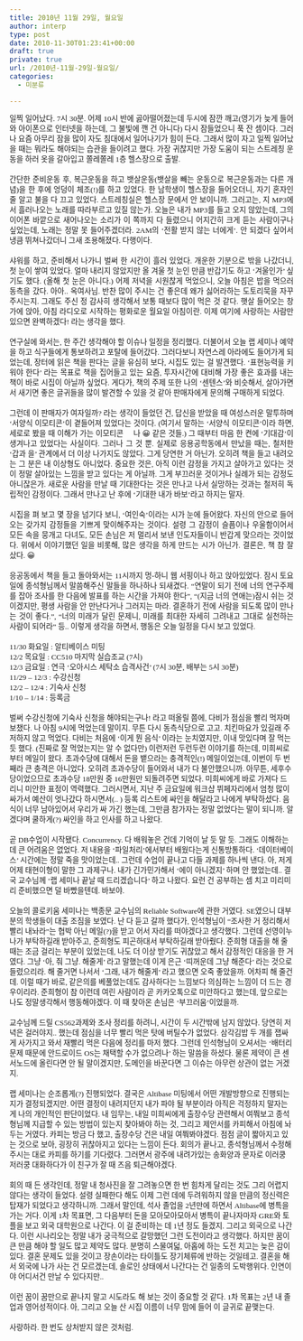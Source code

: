 ```yaml
---
title: 2010년 11월 29일, 월요일
author: interp
type: post
date: 2010-11-30T01:23:41+00:00
draft: true
private: true
url: /2010년-11월-29일-월요일/
categories:
  - 미분류

---
```

<DIV style="TEXT-ALIGN: justify; LINE-HEIGHT: 1.5">
  <FONT class=Apple-style-span face=돋움><SPAN style="LINE-HEIGHT: 18px" class=Apple-style-span><SPAN style="FONT-FAMILY: Tahoma"><SPAN style="FONT-SIZE: 10pt"><SPAN style="FONT-FAMILY: Gulim">일찍 일어났다. 7시 30분. 어제 10시 반에 곯아떨어졌는데 두시에 잠깐 깨고(영기가 늦게 들어와 아이폰으로 인터넷을 하는데, 그 불빛에 깬 건 아니다) 다시 잠들었으니 푹 잔 셈이다. 그러나 요즘 아무리 잠을 많이 자도 침대에서 일어나기가 힘이 든다. 그래서 많이 자고 일찍 일어났을 때는 뭐라도 해야되는 습관을 들이려고 했다. 가장 귀찮지만 가장 도움이 되는 스트레칭 운동을 하러 옷을 갈아입고 쫄레쫄레 1층 헬스장으로 출발.</SPAN></SPAN></SPAN></SPAN></FONT>
</DIV>


  


<DIV style="TEXT-ALIGN: justify; LINE-HEIGHT: 1.5">
  <FONT class=Apple-style-span face=돋움><SPAN style="LINE-HEIGHT: 18px" class=Apple-style-span><br /> </SPAN></FONT>
</DIV>


  


<DIV style="TEXT-ALIGN: justify; LINE-HEIGHT: 1.5">
  <FONT class=Apple-style-span face=돋움><SPAN style="LINE-HEIGHT: 18px" class=Apple-style-span><SPAN style="FONT-FAMILY: Tahoma"><SPAN style="FONT-SIZE: 10pt"><SPAN style="FONT-FAMILY: Gulim">간단한 준비운동 후, 복근운동을 하고 뱃살운동(뱃살을 빼는 운동으로 복근운동과는 다른 개념)을 한 후에 엉덩이 체조(!)를 하고 있었다. 한 남학생이 헬스장을 들어오더니, 자기 혼자인 줄 알고 불을 다 끄고 있었다. 스트레칭실은 헬스장 문에서 안 보이니까. 그러고는, 지 MP3에서 흘러나오는 노래를 따라부르고 있질 않는가. 오늘은 내가 MP3를 들고 오지 않았는데, 그의 이어폰 바깥으로 새어나오는 소리가 이 쪽까지 다 들렸으니 어지간히 크게 듣는 사람이구나 싶었는데, 노래는 정말 못 들어주겠더라. 2AM의 &#8216;전활 받지 않는 너에게&#8217;. 안 되겠다 싶어서 냉큼 뛰쳐나갔더니 그새 조용해졌다. 다행이다.</SPAN></SPAN></SPAN></SPAN></FONT>
</DIV>


  


<DIV style="TEXT-ALIGN: justify; LINE-HEIGHT: 1.5">
  <FONT class=Apple-style-span face=돋움><SPAN style="LINE-HEIGHT: 18px" class=Apple-style-span><br /> </SPAN></FONT>
</DIV>


  


<DIV style="TEXT-ALIGN: justify; LINE-HEIGHT: 1.5">
  <FONT class=Apple-style-span face=돋움><SPAN style="LINE-HEIGHT: 18px" class=Apple-style-span><SPAN style="FONT-FAMILY: Tahoma"><SPAN style="FONT-SIZE: 10pt"><SPAN style="FONT-FAMILY: Gulim">샤워를 하고, 준비해서 나가니 벌써 한 시간이 흘러 있었다. 개운한 기분으로 밖을 나갔더니, 첫 눈이 쌓여 있었다. 얼마 내리지 않았지만 올 겨울 첫 눈인 만큼 반갑기도 하고 &#8216;겨울인가&#8217; 싶기도 했다. (올해 첫 눈은 아니다.) 어제 저녁을 시원찮게 먹었으니, 오늘 아침은 밥을 먹으러 동측을 갔다. 아아.. 옥여사님. 반찬 많이 주시는 건 좋은데 왜가 싫어라하는 도토리묵을 자꾸 주시는지. 그래도 주신 정 감사히 생각해서 보통 때보다 많이 먹은 것 같다. 햇살 들어오는 창가에 앉아, 아침 라디오로 시작하는 평화로운 월요일 아침이란. 이제 여기에 사랑하는 사람만 있으면 완벽하겠다! 라는 생각을 했다.</SPAN></SPAN></SPAN></SPAN></FONT>
</DIV>


  


<DIV style="TEXT-ALIGN: justify; LINE-HEIGHT: 1.5">
  <FONT class=Apple-style-span face=돋움><SPAN style="LINE-HEIGHT: 18px" class=Apple-style-span><br /> </SPAN></FONT>
</DIV>


  


<DIV style="TEXT-ALIGN: justify; LINE-HEIGHT: 1.5">
  <FONT class=Apple-style-span face=돋움><SPAN style="LINE-HEIGHT: 18px" class=Apple-style-span><SPAN style="FONT-FAMILY: Tahoma"><SPAN style="FONT-SIZE: 10pt"><SPAN style="FONT-FAMILY: Gulim">연구실에 와서는, 한 주간 생각해야 할 이슈나 일정을 정리했다. 더불어서 오늘 랩 세미나 예약을 하고 식구들에게 통보하려고 포탈에 들어갔다. 그러다보니 자연스레 아라에도 들어가게 되었는데, 장터에 읽은 책을 판다는 글을 유심히 보다, 시집도 있는 걸 발견했다. &#8216;표현능력을 키워야 한다&#8217; 라는 목표로 책을 집어들고 있는 요즘, 투자시간에 대비해 가장 좋은 효과를 내는 책이 바로 시집이 아닐까 싶었다. 게다가, 책의 주제 또한 나의 &#8216;센텐스&#8217;와 비슷해서, 살아가면서 새기면 좋은 글귀들을 많이 발견할 수 있을 것 같아 판매자에게 문의해 구매하게 되었다.</SPAN></SPAN></SPAN></SPAN></FONT>
</DIV>


  


<DIV style="TEXT-ALIGN: justify; LINE-HEIGHT: 1.5">
  <FONT class=Apple-style-span face=돋움><SPAN style="LINE-HEIGHT: 18px" class=Apple-style-span><br /> </SPAN></FONT>
</DIV>


  


<DIV style="TEXT-ALIGN: justify; LINE-HEIGHT: 1.5">
  <FONT class=Apple-style-span face=돋움><SPAN style="LINE-HEIGHT: 18px" class=Apple-style-span><SPAN style="FONT-FAMILY: Tahoma"><SPAN style="FONT-SIZE: 10pt"><SPAN style="FONT-FAMILY: Gulim">그런데 이 판매자가 여자일까? 라는 생각이 들었던 건, 답신을 받았을 때 여성스러운 말투하며 &#8216;서양식 이모티콘&#8217;이 곁들어져 있었다는 것이다. (여기서 말하는 &#8216;서양식 이모티콘&#8217;이라 하면, 세로로 봤을 때 이해가 가는 이모티콘 🙂 나 😀 같은 것들.) 그 때부터 마음 한 켠에 &#8216;기대감&#8217;이 생겨나고 있었다는 사실이다. 그러나 그 것 뿐. 실제로 응용공학동에서 만났을 때는, 철저한 &#8216;갑과 을&#8217; 관계에서 더 이상 나가지도 않았다. 그게 당연한 거 아닌가. 오히려 책을 들고 내려오는 그 분은 내 이상형도 아니었다. 중요한 것은, 아직 이런 감정을 가지고 살아가고 있다는 것이 정말 살아있는 느낌을 받고 있다는 게 아닐까. 그게 부끄러운 것이거나 실례가 되는 감정도 아니잖은가. 새로운 사람을 만날 때 기대한다는 것은 만나고 나서 실망하는 것과는 철저히 독립적인 감정이다. 그래서 만나고 난 후에 &#8216;기대한 내가 바보&#8217;라고 하지는 말자.</SPAN></SPAN></SPAN></SPAN></FONT>
</DIV>


  


<DIV style="TEXT-ALIGN: justify; LINE-HEIGHT: 1.5">
  <FONT class=Apple-style-span face=돋움><SPAN style="LINE-HEIGHT: 18px" class=Apple-style-span><br /> </SPAN></FONT>
</DIV>


  


<DIV style="TEXT-ALIGN: justify; LINE-HEIGHT: 1.5">
  <FONT class=Apple-style-span face=돋움><SPAN style="LINE-HEIGHT: 18px" class=Apple-style-span><SPAN style="FONT-FAMILY: Tahoma"><SPAN style="FONT-SIZE: 10pt"><SPAN style="FONT-FAMILY: Gulim">시집을 펴 보고 몇 장을 넘기다 보니, &#8216;여인숙&#8217;이라는 시가 눈에 들어왔다. 자신의 안으로 들어오는 갖가지 감정들을 기쁘게 맞이해주자는 것이다. 설령 그 감정이 슬픔이나 우울함이어서 모든 속을 뭉개고 다녀도, 모든 손님은 저 멀리서 보낸 인도자들이니 반갑게 맞으라는 것이었다. 위에서 이야기했던 일을 비롯해, 많은 생각을 하게 만드는 시가 아닌가. 결론은, 책 참 잘 샀다. 😀</SPAN></SPAN></SPAN></SPAN></FONT>
</DIV>


  


<DIV style="TEXT-ALIGN: justify; LINE-HEIGHT: 1.5">
  <FONT class=Apple-style-span face=돋움><SPAN style="LINE-HEIGHT: 18px" class=Apple-style-span><br /> </SPAN></FONT>
</DIV>


  


<DIV style="TEXT-ALIGN: justify; LINE-HEIGHT: 1.5">
  <FONT class=Apple-style-span face=돋움><SPAN style="LINE-HEIGHT: 18px" class=Apple-style-span><SPAN style="FONT-FAMILY: Tahoma"><SPAN style="FONT-SIZE: 10pt"><SPAN style="FONT-FAMILY: Gulim">응공동에서 책을 들고 돌아와서는 11시까지 멍-하니 웹 서핑이나 하고 앉아있었다. 잠시 토요일에 종석형님께서 말씀해주신 말들을 하나하나 되새겼다. &#8220;연말이 되기 전에 너의 연구주제를 잡아 조사를 한 다음에 발표를 하는 시간을 가져야 한다&#8221;, &#8220;(지금 너의 연애는)잠시 쉬는 것이겠지만, 평생 사람을 안 만난다거나 그러지는 마라. 결혼하기 전에 사람을 되도록 많이 만나는 것이 좋다.&#8221;, &#8220;너의 미래가 달린 문제니, 미래를 최대한 자세히 그려내고 그대로 실천하는 사람이 되어라&#8221; 등.. 이렇게 생각을 하면서, 행동은 오늘 일정을 다시 보고 있었다.</SPAN></SPAN></SPAN></SPAN></FONT>
</DIV>


  


<DIV style="LINE-HEIGHT: 1.5">
  <FONT class=Apple-style-span face=돋움><SPAN style="LINE-HEIGHT: 18px" class=Apple-style-span><br /> </SPAN></FONT>
</DIV>


  


<DIV style="LINE-HEIGHT: 1.5">
  <FONT class=Apple-style-span face=돋움><SPAN style="LINE-HEIGHT: 18px" class=Apple-style-span><SPAN style="FONT-FAMILY: Tahoma"><SPAN style="FONT-SIZE: 10pt"><SPAN style="FONT-FAMILY: Gulim">11/30 화요일 : 알티베이스 미팅</SPAN></SPAN></SPAN></SPAN></FONT>
</DIV>


  


<DIV style="LINE-HEIGHT: 1.5">
  <FONT class=Apple-style-span face=돋움><SPAN style="LINE-HEIGHT: 18px" class=Apple-style-span><SPAN style="FONT-FAMILY: Tahoma"><SPAN style="FONT-SIZE: 10pt"><SPAN style="FONT-FAMILY: Gulim">12/2 목요일 : CC510 마지막 실습조교 (7시)</SPAN></SPAN></SPAN></SPAN></FONT>
</DIV>


  


<DIV style="LINE-HEIGHT: 1.5">
  <FONT class=Apple-style-span face=돋움><SPAN style="LINE-HEIGHT: 18px" class=Apple-style-span><SPAN style="FONT-FAMILY: Tahoma"><SPAN style="FONT-SIZE: 10pt"><SPAN style="FONT-FAMILY: Gulim">12/3 금요일 : 연극 &#8216;오아시스 세탁소 습격사건&#8217; (7시 30분, 배부는 5시 30분)</SPAN></SPAN></SPAN></SPAN></FONT>
</DIV>


  


<DIV style="LINE-HEIGHT: 1.5">
  <FONT class=Apple-style-span face=돋움><SPAN style="LINE-HEIGHT: 18px" class=Apple-style-span><SPAN style="FONT-FAMILY: Tahoma"><SPAN style="FONT-SIZE: 10pt"><SPAN style="FONT-FAMILY: Gulim">11/29 &#8211; 12/3 : 수강신청</SPAN></SPAN></SPAN></SPAN></FONT>
</DIV>


  


<DIV style="LINE-HEIGHT: 1.5">
  <FONT class=Apple-style-span face=돋움><SPAN style="LINE-HEIGHT: 18px" class=Apple-style-span><SPAN style="FONT-FAMILY: Tahoma"><SPAN style="FONT-SIZE: 10pt"><SPAN style="FONT-FAMILY: Gulim">12/2 &#8211; 12/4 : 기숙사 신청</SPAN></SPAN></SPAN></SPAN></FONT>
</DIV>


  


<DIV style="LINE-HEIGHT: 1.5">
  <FONT class=Apple-style-span face=돋움><SPAN style="LINE-HEIGHT: 18px" class=Apple-style-span><SPAN style="FONT-FAMILY: Tahoma"><SPAN style="FONT-SIZE: 10pt"><SPAN style="FONT-FAMILY: Gulim">1/10 &#8211; 1/14 : 등록금</SPAN></SPAN></SPAN></SPAN></FONT>
</DIV>


  


<DIV style="LINE-HEIGHT: 1.5">
  <FONT class=Apple-style-span face=돋움><SPAN style="LINE-HEIGHT: 18px" class=Apple-style-span><br /> </SPAN></FONT>
</DIV>


  


<DIV style="LINE-HEIGHT: 1.5">
  <FONT class=Apple-style-span face=돋움><SPAN style="LINE-HEIGHT: 18px" class=Apple-style-span><SPAN style="FONT-FAMILY: Tahoma"><SPAN style="FONT-SIZE: 10pt"><SPAN style="FONT-FAMILY: Gulim">벌써 수강신청에 기숙사 신청을 해야되는구나! 라고 떠올릴 쯤에, 다비가 점심을 빨리 먹자며 보챘다. 나 아침 9시에 먹었는데 말이지. 무튼 다시 동측식당으로 고고. 치킨마요가 있길래 주저하지 않고 먹었다. 다비는 처음에 &#8216;이게 뭔 음식&#8217; 이라는 눈치였지만, 이내 맛있다며 잘 먹는 듯 했다. (진짜로 잘 먹었는지는 알 수 없다만) 이런저런 두런두런 이야기를 하는데, 미희씨로부터 메일이 왔다. 초과수당에 대해서 돈을 뱉으라는 충격적인(!) 메일이었는데, 이번이 두 번째라 큰 충격은 아니었다. 오히려 초과수당이 들어와서 내가 다 불안했으니까. 아무튼, 세후수당이었으므로 초과수당 18만원 중 16만원만 되돌려주면 되었다. 미희씨에게 바로 가져다 드리니 미안한 표정이 역력했다. 그러시면서, 지난 주 금요일에 워크샵 뷔페자리에서 엄청 많이 싸가서 예산이 엇나갔다 하시면서(.. ) 등록 리스트에 싸인을 해달라고 나에게 부탁하셨다. 음식이 너무 남아있어서 우리가 싸 가긴 했는데, 그만큼 참가자는 정말 없었다는 말이 되니까. 알겠다며 쿨하게(?) 싸인을 하고 인사를 하고 나왔다.&nbsp;</SPAN></SPAN></SPAN></SPAN></FONT>
</DIV>


  


<DIV style="LINE-HEIGHT: 1.5">
  <FONT class=Apple-style-span face=돋움><SPAN style="LINE-HEIGHT: 18px" class=Apple-style-span><br /> </SPAN></FONT>
</DIV>


  


<DIV style="LINE-HEIGHT: 1.5">
  <FONT class=Apple-style-span face=돋움><SPAN style="LINE-HEIGHT: 18px" class=Apple-style-span><SPAN style="FONT-FAMILY: Tahoma"><SPAN style="FONT-SIZE: 10pt"><SPAN style="FONT-FAMILY: Gulim">곧 DB수업이 시작됐다. Concurrency. 다 배워놓은 건데 기억이 날 듯 말 듯. 그래도 이해하는 데 큰 어려움은 없었다. 저 내용을 &#8216;파일처리&#8217;에서부터 배웠다는게 신통방통하다. &#8216;데이터베이스&#8217; 시간에는 정말 죽을 맛이었는데.. 그런데 수업이 끝나고 다들 과제를 하나씩 낸다. 아, 저게 어제 태현이형이 말한 그 과제구나. 내가 긴가민가해서 &#8216;에이 아니겠지&#8217; 하며 안 했었는데.. 결국 교수님께 &#8216;랩 세미나 끝날 때 드리겠습니다&#8217; 하고 나왔다. 요런 건 공부하는 셈 치고 미리미리 준비했으면 덜 바빴을텐데. 바보야.</SPAN></SPAN></SPAN></SPAN></FONT>
</DIV>


  


<DIV style="LINE-HEIGHT: 1.5">
  <FONT class=Apple-style-span face=돋움><SPAN style="LINE-HEIGHT: 18px" class=Apple-style-span><br /> </SPAN></FONT>
</DIV>


  


<DIV style="LINE-HEIGHT: 1.5">
  <FONT class=Apple-style-span face=돋움><SPAN style="LINE-HEIGHT: 18px" class=Apple-style-span><SPAN style="FONT-FAMILY: Tahoma"><SPAN style="FONT-SIZE: 10pt"><SPAN style="FONT-FAMILY: Gulim">오늘의 콜로키움 세미나는 백종문 교수님의 Reliable Software에 관한 거였다. SE였으니 대부분의 학생들이 대출 조짐을 보였다. 난 다 듣고 갈까 했다가, 인석형님이 &#8220;조사한 거 정리해서 빨리 내놔라&#8221;는 협박 아닌 메일(?)을 받고 어서 자리를 떠야겠다고 생각했다. 그런데 선영이누나가 부탁하길래 받아주고, 준희형도 피곤하대서 부탁하길래 받아줬다. 준희형 대출을 해 줄 때는 조금 걸리는 부분이 있었는데, 나도 더 이상 받기도 귀찮았고 해서 감정적인 대응을 한 거였다. 그냥 &#8216;아, 줘 그냥. 해줄게&#8217; 라고 말했는데 이게 은근 &#8216;띠꺼운데 그냥 해준다&#8217; 라는 것으로 들렸으리라. 해 줄거면 나서서 &#8216;그래, 내가 해줄게&#8217; 라고 했으면 오죽 좋았을까. 어차피 해 줄건데. 이럴 때가 바로, 같은의를 베풀었는데도 감사하다는 느낌보다 의심하는 느낌이 더 드는 경우이리라. 준희형이 참 이런데 여린 사람이라 곧 카카오톡으로 미안하다고 했는데, 앞으로는 나도 정말생각해서 행동해야겠다. 이 때 찾아온 손님은 &#8216;부끄러움&#8217;이었을까.</SPAN></SPAN></SPAN></SPAN></FONT>
</DIV>


  


<DIV style="LINE-HEIGHT: 1.5">
  <FONT class=Apple-style-span face=돋움><SPAN style="LINE-HEIGHT: 18px" class=Apple-style-span><br /> </SPAN></FONT>
</DIV>


  


<DIV style="LINE-HEIGHT: 1.5">
  <FONT class=Apple-style-span face=돋움><SPAN style="LINE-HEIGHT: 18px" class=Apple-style-span><SPAN style="FONT-FAMILY: Tahoma"><SPAN style="FONT-SIZE: 10pt"><SPAN style="FONT-FAMILY: Gulim">교수님께 드릴 CS562과제와 조사 정리를 하려니, 시간이 두 시간밖에 남지 않았다. 당연히 저녁은 걸러야지.. 했는데 점심을 너무 빨리 먹은 탓에 버틸수가 없었다. 삼각김밥 두 개를 잽싸게 사가지고 와서 재빨리 먹은 다음에 정리를 마저 했다. 그런데 인석형님이 오셔서는 &#8216;배터리 문제 때문에 안드로이드 OS는 채택할 수가 없으려나&#8217; 하는 말씀을 하셨다. 물론 제약이 큰 센서노드에 올린다면 안 될 말이겠지만, 도메인을 바꾼다면 그 이슈는 아무런 상관이 없는 거겠지.</SPAN></SPAN></SPAN></SPAN></FONT>
</DIV>


  


<DIV style="LINE-HEIGHT: 1.5">
  <FONT class=Apple-style-span face=돋움><SPAN style="LINE-HEIGHT: 18px" class=Apple-style-span><br /> </SPAN></FONT>
</DIV>


  


<DIV style="LINE-HEIGHT: 1.5">
  <FONT class=Apple-style-span face=돋움><SPAN style="LINE-HEIGHT: 18px" class=Apple-style-span><SPAN style="FONT-FAMILY: Tahoma"><SPAN style="FONT-SIZE: 10pt"><SPAN style="FONT-FAMILY: Gulim">랩 세미나는 순조롭게(?) 진행되었다. 결국은 Altibase 미팅에서 어떤 개발방향으로 진행되는지가 결정되겠지만. 어떤 결정이 내려지던지 내가 파야 될 부분이라 아직은 걱정하지 말자는 게 나의 개인적인 판단이었다. 내 임무는, 내일 미희씨에게 출장수당 관련해서 여쭤보고 종석형님께 지급할 수 있는 방법이 있는지 찾아봐야 하는 것, 그리고 제안서를 카피해서 아침에 놔 두는 거였다. 카피는 방금 다 했고, 출장수당 건은 내일 여쭤봐야겠다. 점점 글이 짧아지고 있는 것으로 보아, 굉장히 귀찮아지고 있다는 느낌이 든다. 회의가 끝나고, 종석형님께서 수정해 주시는 대로 카피를 하기를 기다렸다. 그러면서 광주에 내려가있는 송화양과 문자로 이러쿵 저러쿵 대화하다가 이 친구가 잘 때 즈음 퇴근해야겠다.</SPAN></SPAN></SPAN></SPAN></FONT>
</DIV>


  


<DIV style="LINE-HEIGHT: 1.5">
  <FONT class=Apple-style-span face=돋움><SPAN style="LINE-HEIGHT: 18px" class=Apple-style-span><br /> </SPAN></FONT>
</DIV>


  


<DIV style="LINE-HEIGHT: 1.5">
  <FONT class=Apple-style-span face=돋움><SPAN style="LINE-HEIGHT: 18px" class=Apple-style-span><SPAN style="FONT-FAMILY: Tahoma"><SPAN style="FONT-SIZE: 10pt"><SPAN style="FONT-FAMILY: Gulim">회의 때 든 생각인데, 정말 내 청사진을 잘 그려놓으면 한 번 힘차게 달리는 것도 그리 어렵지 않다는 생각이 들었다. 설령 실패한다 해도 이제 그런 데에 두려워하지 않을 만큼의 정신력은 탑재가 되었다고 생각하니까. 그래서 말인데, 석사 졸업을 2년만에 하면서 Altibase에 병특을 가는 거다. 이게 1차 목표면, 그 다음부터 돈을 모아모아모아서 병특이 끝나자마자 GRE와 토플을 보고 외국 대학원으로 나간다. 이 걸 준비하는 데 1년 정도 들겠지. 그리고 외국으로 나간다. 이런 시나리오는 정말 내가 궁극적으로 갈망했던 그런 도전이라고 생각했다. 하지만 꿈이 큰 만큼 해야 할 일도 많고 제약도 많다. 분명히 스물여덟, 아홉에 하는 도전 치고는 늦은 감이 있다. 결혼 문제도 있을 것이고 장손이라는 타이틀도 장기체류에 반하는 것일테고. 결혼을 해서 외국에 나가 사는 건 모르겠는데, 솔로인 상태에서 나간다는 건 일종의 도박행위다. 인연이야 어디서건 만날 수 있다지만..</SPAN></SPAN></SPAN></SPAN></FONT>
</DIV>


  


<DIV style="LINE-HEIGHT: 1.5">
  <FONT class=Apple-style-span face=돋움><SPAN style="LINE-HEIGHT: 18px" class=Apple-style-span><br /> </SPAN></FONT>
</DIV>


  


<DIV style="LINE-HEIGHT: 1.5">
  <FONT class=Apple-style-span face=돋움><SPAN style="LINE-HEIGHT: 18px" class=Apple-style-span><SPAN style="FONT-FAMILY: Tahoma"><SPAN style="FONT-SIZE: 10pt"><SPAN style="FONT-FAMILY: Gulim">이런 꿈이 꿈만으로 끝나지 말고 시도라도 해 보는 것이 중요할 것 같다. 1차 목표는 2년 내 졸업과 영어성적이다. 아, 그리고 오늘 산 시집 이름이 너무 맘에 들어 이 글귀로 끝맺는다.</SPAN></SPAN></SPAN></SPAN></FONT>
</DIV>


  


<DIV style="LINE-HEIGHT: 1.5">
  <FONT class=Apple-style-span face=돋움><SPAN style="LINE-HEIGHT: 18px" class=Apple-style-span><br /> </SPAN></FONT>
</DIV>


  


<DIV style="LINE-HEIGHT: 1.5">
  <FONT class=Apple-style-span face=돋움><SPAN style="LINE-HEIGHT: 18px" class=Apple-style-span><SPAN style="FONT-FAMILY: Tahoma"><SPAN style="FONT-SIZE: 10pt"><SPAN style="FONT-FAMILY: Gulim">사랑하라. 한 번도 상처받지 않은 것처럼.</SPAN></SPAN></SPAN></SPAN></FONT>
</DIV>